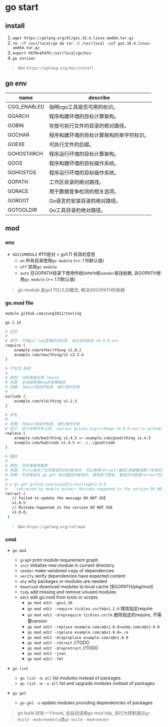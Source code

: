 # go start

## install

1. `wget https://golang.org/dl/go1.16.4.linux-amd64.tar.gz`
2. `rm -rf /usr/local/go && tar -C /usr/local -xzf go1.16.4.linux-amd64.tar.gz`
3. `export PATH=$PATH:/usr/local/go/bin`
4. `go version`

> doc `https://golang.org/doc/install`

## go env

| name        | describe                                 |
| ----------- | ---------------------------------------- |
| CGO_ENABLED | 指明cgo工具是否可用的标识。              |
| GOARCH      | 程序构建环境的目标计算架构。             |
| GOBIN       | 存放可执行文件的目录的绝对路径。         |
| GOCHAR      | 程序构建环境的目标计算架构的单字符标识。 |
| GOEXE       | 可执行文件的后缀。                       |
| GOHOSTARCH  | 程序运行环境的目标计算架构。             |
| GOOS        | 程序构建环境的目标操作系统。             |
| GOHOSTOS    | 程序运行环境的目标操作系统。             |
| GOPATH      | 工作区目录的绝对路径。                   |
| GORACE      | 用于数据竞争检测的相关选项。             |
| GOROOT      | Go语言的安装目录的绝对路径。             |
| GOTOOLDIR   | Go工具目录的绝对路径。                   |

## mod

### env

- `GO111MODULE` #111是对 > go1.11 有效的意思
  - `on` 所有目录使用`go module` (>= 1.16默认值)
  - `off` 禁用`go module`
  - `auto` 在GOPATH目录下使用传统`GOPATH`和`vendor`查找依赖, 非GOPATH使用`go module` (>= 1.11默认值)

> go module 是go1.11引入的概念, 解决对GOPATH的依赖

### go.mod file

```bash
module github.com/sung1011/testing

go 1.14

# 包含
#
# 细节: 不用git tag管理的代码库, 会生成伪版本 v0.0.0.xxx
require (
    example.com/other/thing v1.0.2
    example.com/new/thing/v2 v2.3.4
)

# 不包含,排除
#
# 角色: 代码库是应用 (main)
# 场景: 主动排除有bug的依赖版本
# 范围: 为main项目时有效, 被引用时无效
# 
exclude (
    example.com/old/thing v1.2.3
)

# 别名
# 
# 范围: 为main项目时有效, 被引用时无效
# 例子: 由于没有科学上网 `replace golang.org/x/image v0.0.0-xxx => github.com/golang/image v0.0.0-xxx`
replace (
    example.com/bad/thing v1.4.5 => example.com/good/thing v1.4.5
    example.com/bad/code v1.4.5 => ./../good/code
)

# 撤回
#
# 角色: 代码库是依赖库
# 场景: 不小心发布了包含错误代码的版本时, 可以使用retract(撤回)来提醒依赖了本库的开发者, 这是一个有错误的版本
# 效果: 开发者会在 go get 标记撤回的版本时, 看到如下警告, 警告的内容是retract的注释
# 
# $ go get github.com/sung1011/testing@v1.9.0
#   `retracted by module author: Mistake happened in the version DO NOT USE`
retract (
   // Failed to update the message DO NOT USE
   v1.9.5
   // Mistake happened in the version DO NOT USE
   v1.9.0, 
 )
```

> doc `https://golang.org/ref/mod`

### cmd

- `go mod`
  - `graph` print module requirement graph
  - `init` initialize new module in current directory
  - `vendor` make vendored copy of dependencies
  - `verify` verify dependencies have expected content
  - `why` why packages or modules are needed
  - `download` download modules to local cache ($GOPATH/pkg/mod)
  - `tidy` add missing and remove unused modules
  - `edit` edit go.mod from tools or scripts
    - `go mod edit -go=1.16`
    - `go mod edit -require tickles.cn/tk@v1.2.0` 增改指定require
    - `go mod edit -droprequire tickles.cn/tk` 删除指定的require, 不需要version
    - `go mod edit -replace example.com/a@v1.0.0=some.com/a@v1.0.0`
    - `go mod edit -replace example.com/a@v1.0.0=./a`
    - `go mod edit -dropreplace example.com/a@v1.0.0`
    - `go mod edit -retract` //TODO
    - `go mod edit -dropretract` //TODO
    - `go mod edit -json`
    - `go mod edit -fmt`

- `go list`
  - `go list -m all` list modules instead of packages.
  - `go list -m -u all` list and upgrade modules instead of packages.

- `go get`
  - `go get -u` update modules providing dependencies of packages

> go build 时有一个hook, 会自动调用go mod tidy, 该行为控制通过`go build -mod=readonly`或`go build -mod=vendor`
